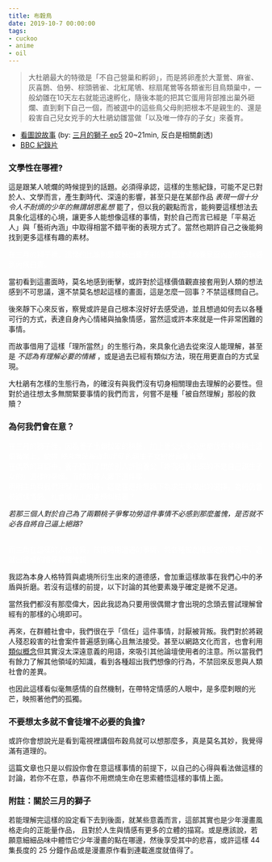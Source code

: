 ```yaml
---
title: 布穀鳥
date: 2019-10-7 00:00:00
tags: 
- cuckoo
- anime
- oil
---
```


> 大杜鵑最大的特徵是「不自己營巢和孵卵」，而是將卵產於大葦鶯、麻雀、灰喜鵲、伯勞、棕頭鴉雀、北紅尾鴝、棕扇尾鶯等各類雀形目鳥類巢中，一般幼雛在10天左右就能迅速孵化，隨後本能的把其它蛋用背部推出巢外砸爛、直到剩下自己一個，而被選中的這些鳥父母則把根本不是親生的、還是殺害自己兒女兇手的大杜鵑幼雛當做「以及唯一倖存的子女」來養育。

<!--more-->

* [看圖說故事](https://imgur.com/a/pCNEyCn) (by: [三月的獅子 ep5](https://ani.gamer.com.tw/animeVideo.php?sn=6483) 20~21min, 反白是相關劇透)
* [BBC 紀錄片](https://www.youtube.com/watch?v=SO1WccH2_YM)

### 文學性在哪裡?

這是跟某人唬爛的時候提到的話題。必須得承認，這樣的生態紀錄，可能不足已對於人、文學而言，產生劃時代、深遠的影響，甚至只是在某部作品 *表現一個十分令人不耐煩的少年的無謂胡思亂想* 罷了，但以我的觀點而言，能夠要這樣想法去具象化這樣的心境，讓更多人能想像這樣的事情，對於自己而言已經是「平易近人」與「藝術內涵」中取得相當不錯平衡的表現方式了。當然也期許自己之後能夠找到更多這樣有趣的素材。

<font color="white">在三月的獅子裡，這樣的比喻則是反映出養子對於自己造成收養家庭內部的爭執感到內疚自責。</font>

當初看到這畫面時，莫名地感到衝擊，或許對於這樣價值觀直接套用到人類的想法感到不可思議，還不禁莫名想起這樣的畫面，這是怎麼一回事？不禁這樣問自己。

後來靜下心來反省，察覺或許是自己根本沒好好去感受過，並且想過如何去以各種可行的方式，表達自身內心情緒與抽象情感，當然這或許本來就是一件非常困難的事情。

而故事借用了這樣「理所當然」的生態行為，來具象化過去從來沒人能理解，甚至是 *不認為有理解必要的情緒* ，或是過去已經有類似方法，現在用更直白的方式呈現。

大杜鵑有怎樣的生態行為，的確沒有與我們沒有切身相關理由去理解的必要性。但對於過往想太多無關緊要事情的我們而言，何嘗不是種「被自然理解」那般的救贖？


### 為何我們會在意？

<font color="white">在三月的獅子裡，因為養子出類拔翠的棋藝，加上養父大多心思都放在將棋棋士這個職業上，使得 *終究無法被得到認可* 的親生子女紛紛自暴自棄。</font>
<br><font color="white">在偶然的耳語中，養子聽到了關於別人評論養父「終究培養出來的不是自己親生子女的」這樣的感嘆。而關於寄人籬下這件事，</font>
<br><font color="white">明明主角與我們理智上都知道，這是在走投無路下為求生存做出的選擇，為何仍會被這樣情感、社會眼光上的束縛糾結著？</font>

*若那三個人對於自己為了兩顆桃子爭奪功勞這件事情不必感到那麼羞愧，是否就不必各自將自己逼上絕路?*

<br><font color="white">而主角在這樣的人格特質，孩提時期遭遇的事情，與各種被劇情設定的環境下，造就出這樣的情感與價值觀</font>

我認為本身人格特質與處境所衍生出來的道德感，會加重這樣故事在我們心中的矛盾與折磨。若沒有這樣的前提，以下討論的其他要素幾乎確定是微不足道。

當然我們都沒有那麼偉大，因此我認為只要用很偶爾才會出現的念頭去嘗試理解曾經有的那樣的心境即可。

再來，在群體社會中，我們很在乎「信任」這件事情，討厭被背叛。我們對於將親人殘忍殺害的社會案件普遍感到痛心且無法接受。甚至以網路文化而言，也會利用[類似概念](https://pttpedia.fandom.com/zh/wiki/Yayakaka)但其實沒太深遠意義的用語，來吸引其他論壇使用者的注意。所以當我們有餘力了解其他領域的知識，看到各種超出我們想像的行為，不禁回來反思與人類社會的差異。

也因此這樣看似毫無感情的自然機制，在帶特定情感的人眼中，是多麼刺眼的光芒，映照著他們的孤獨。

### 不要想太多就不會徒增不必要的負擔?

或許你會想說光是看到電視裡講個布穀鳥就可以想那麼多，真是莫名其妙，我覺得滿有道理的。

這篇文章也只是以假設你會在意這樣事情的前提下，以自己的心得與看法做這樣的討論，若你不在意，恭喜你不用燃燒生命在思索體悟這樣的事情上面。


### 附註：關於三月的獅子

若能理解完這樣的設定看下去到後面，就某些意義而言，這部其實也是少年漫畫風格走向的正能量作品， 且對於人生與情感有更多的立體的描寫。或是應該說，若願意細細品味中體悟它少年漫畫的點在哪邊，然後享受其中的悲喜，或許這樣 44 集長度的 25 分鐘作品或是漫畫原作看到連載進度就值得了。
